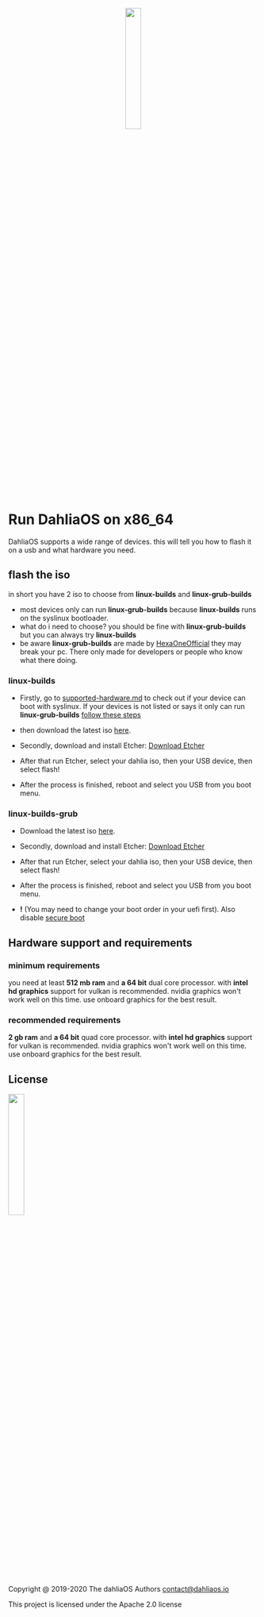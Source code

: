 <p align="center">
  <img width="25%" src="https://github.com/dahlia-os/documentation/blob/master/assets/images/logo/new/dahliaOS_logo_with_text_black.svg"
</p>

# Run DahliaOS on x86_64
DahliaOS supports a wide range of devices. this will tell you how to flash it on a usb and what hardware you need.

## flash the iso
in short you have 2 iso to choose from **linux-builds** and **linux-grub-builds**
- most devices only can run **linux-grub-builds** because **linux-builds** runs on the syslinux bootloader.
- what do i need to choose? you should be fine with **linux-grub-builds** but you can always try **linux-builds** 
- be aware **linux-grub-builds** are made by [HexaOneOfficial](https://github.com/HexaOneOfficial) they may break your pc. There only made for developers or people who know what there doing.

### linux-builds

- Firstly, go to [supported-hardware.md](./supported-hardware.md) to check out if your device can boot with syslinux. If your devices is not listed or says it only can run **linux-grub-builds** [follow these steps](https://github.com/dahlia-os/documentation/blob/master/run%20DahliaOS/x86_64.md#linux-builds-grub)

- then download the latest iso [here](https://github.com/dahlia-os/releases/releases/download/200830-x86_64/dahliaOS-200830.iso).

- Secondly, download and install Etcher: [Download Etcher](https://www.balena.io/etcher/)

- After that run Etcher, select your dahlia iso, then your USB device, then select flash!

- After the process is finished, reboot and select you USB from you boot menu. 

### linux-builds-grub

- Download the latest iso [here](https://github.com/HexaOneOfficial/dahliaos/releases/download/200830/DahliaOS200830.iso).

- Secondly, download and install Etcher: [Download Etcher](https://www.balena.io/etcher/)

- After that run Etcher, select your dahlia iso, then your USB device, then select flash!

- After the process is finished, reboot and select you USB from you boot menu. 

- **!** (You may need to change your boot order in your uefi first). Also disable [secure boot](./assets/secure-boot/Disable-Secure-Boot.md)

## Hardware support and requirements

### minimum requirements
you need at least **512 mb ram** and **a 64 bit** dual core processor. with **intel hd graphics** support for vulkan is recommended. nvidia graphics won't work well on this time. use onboard graphics for the best result.

### recommended requirements
**2 gb ram** and **a 64 bit** quad core processor. with **intel hd graphics** support for vulkan is recommended. nvidia graphics won't work well on this time. use onboard graphics for the best result. 

## License

<p align="left">
  <img width="25%" src="https://imgur.com/d7F8P3h.png"
</p>

Copyright @ 2019-2020 The dahliaOS Authors contact@dahliaos.io

This project is licensed under the Apache 2.0 license
